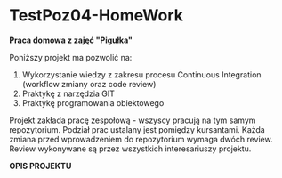 # TestPoz04-HomeWork
**Praca domowa z zajęć "Pigułka"**

Poniższy projekt ma pozwolić na:
1. Wykorzystanie wiedzy z zakresu procesu Continuous Integration (workflow zmiany oraz code review)
2. Praktykę z narzędzia GIT
3. Praktykę programowania obiektowego

Projekt zakłada pracę zespołową - wszyscy pracują na tym samym repozytorium. 
Podział prac ustalany jest pomiędzy kursantami. Każda zmiana przed wprowadzeniem do repozytorium wymaga dwóch review. 
Review wykonywane są przez wszystkich interesariuszy projektu.

**OPIS PROJEKTU**


